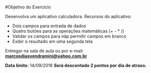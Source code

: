 #Objetivo do Exercício

Desenvolva um aplicativo calculadora.
Recursos do aplicativo:
* Dois campos para entrada de dados
* Quatro botões para as operações matemáticas (+ - * /)
* Validar os campos para nãp permitir campos em branco
* Exibir o resultado em uma segunda tela

Entregar na sala de aula ou por e-mail:
**marcosdiasvendramini@yahoo.com.br**

**Data limite**: 14/09/2016
**Será descontado 2 pontos por dia de atraso.**
